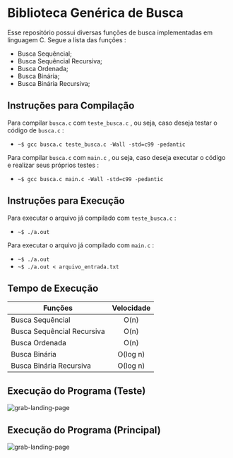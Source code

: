 Biblioteca Genérica de Busca
============================
Esse repositório possui diversas funções de busca implementadas em linguagem C.
Segue a lista das funções :

* Busca Sequêncial;
* Busca Sequêncial Recursiva;
* Busca Ordenada;
* Busca Binária;
* Busca Binária Recursiva;

Instruções para Compilação
--------------------------
Para compilar `` busca.c `` com `` teste_busca.c `` , ou seja, caso deseja testar o código de `` busca.c `` :

* `` ~$ gcc busca.c teste_busca.c -Wall -std=c99 -pedantic ``

Para compilar `` busca.c `` com `` main.c `` , ou seja, caso deseja executar o código e realizar seus próprios testes :

* `` ~$ gcc busca.c main.c -Wall -std=c99 -pedantic ``

Instruções para Execução
------------------------
Para executar o arquivo já compilado com `` teste_busca.c `` :

* `` ~$ ./a.out ``

Para executar o arquivo já compilado com `` main.c `` :

* `` ~$ ./a.out ``
* `` ~$ ./a.out < arquivo_entrada.txt ``

Tempo de Execução
------------------

|    Funções       |   Velocidade  |
| ---------------  |:-------------:|
| Busca Sequêncial | O(n) |
| Busca Sequêncial Recursiva | O(n) |
| Busca Ordenada | O(n) |
| Busca Binária | O(log n) |
| Busca Binária Recursiva | O(log n) |

Execução do Programa (Teste)
----------------------------
![grab-landing-page](https://j.gifs.com/OynL5r.gif)

Execução do Programa (Principal)
--------------------------------
![grab-landing-page](https://j.gifs.com/ZVBvm5.gif)
